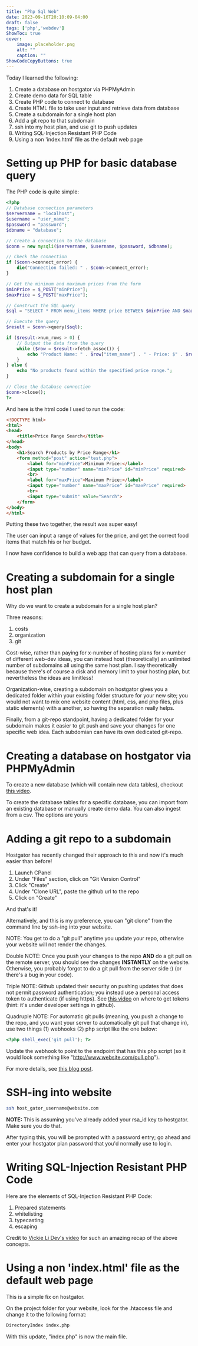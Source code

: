 ```yaml
---
title: "Php Sql Web"
date: 2023-09-16T20:10:09-04:00
draft: false
tags: ['php','webdev']
ShowToc: true
cover:
    image: placeholder.png
    alt: ""
    caption: ""
ShowCodeCopyButtons: true
---
```


Today I learned the following:
1. Create a database on hostgator via PHPMyAdmin
2. Create demo data for SQL table
3. Create PHP code to connect to database
4. Create HTML file to take user input and retrieve data from database
5. Create a subdomain for a single host plan
6. Add a git repo to that subdomain
7. ssh into my host plan, and use git to push updates
8. Writing SQL-Injection Resistant PHP Code
9. Using a non 'index.html' file as the default web page

# Setting up PHP for basic database query
The PHP code is quite simple:
```php
<?php
// Database connection parameters
$servername = "localhost";
$username = "user_name";
$password = "password";
$dbname = "database";

// Create a connection to the database
$conn = new mysqli($servername, $username, $password, $dbname);

// Check the connection
if ($conn->connect_error) {
    die("Connection failed: " . $conn->connect_error);
}

// Get the minimum and maximum prices from the form
$minPrice = $_POST["minPrice"];
$maxPrice = $_POST["maxPrice"];

// Construct the SQL query
$sql = "SELECT * FROM menu_items WHERE price BETWEEN $minPrice AND $maxPrice";

// Execute the query
$result = $conn->query($sql);

if ($result->num_rows > 0) {
    // Output the data from the query
    while ($row = $result->fetch_assoc()) {
        echo "Product Name: " . $row["item_name"] . " - Price: $" . $row["price"] . "<br>";
    }
} else {
    echo "No products found within the specified price range.";
}

// Close the database connection
$conn->close();
?>
```

And here is the html code I used to run the code:
```html
<!DOCTYPE html>
<html>
<head>
    <title>Price Range Search</title>
</head>
<body>
    <h1>Search Products by Price Range</h1>
    <form method="post" action="test.php">
        <label for="minPrice">Minimum Price:</label>
        <input type="number" name="minPrice" id="minPrice" required>
        <br>
        <label for="maxPrice">Maximum Price:</label>
        <input type="number" name="maxPrice" id="maxPrice" required>
        <br>
        <input type="submit" value="Search">
    </form>
</body>
</html>
```

Putting these two together, the result was super easy!

The user can input a range of values for the price, and get the correct food items that match his or her budget.

I now have confidence to build a web app that can query from a database.

# Creating a subdomain for a single host plan

Why do we want to create a subdomain for a single host plan? 

Three reasons:
1. costs
2. organization
3. git

Cost-wise, rather than paying for x-number of hosting plans for x-number of different web-dev ideas, you can instead host (theoretically) an unlimited number of subdomains all using the same host plan. I say theoretically because there's of course a disk and memory limit to your hosting plan, but nevertheless the ideas are limitless!

Organization-wise, creating a subdomain on hostgator gives you a dedicated folder within your existing folder structure for your new site; you would not want to mix one website content (html, css, and php files, plus static elements) with a another, so having the separation really helps.

Finally, from a git-repo standpoint, having a dedicated folder for your subdomain makes it easier to git push and save your changes for one specific web idea. Each subdomian can have its own dedicated git-repo.

# Creating a database on hostgator via PHPMyAdmin

To create a new database (which will contain new data tables), checkout [this video](https://www.youtube.com/watch?v=4bnmnUsb7IU&t=240s).

To create the database tables for a specific database, you can import from an existing database or manually create demo data. You can also ingest from a csv. The options are yours

# Adding a git repo to a subdomain

Hostgator has recently changed their approach to this and now it's much easier than before!

1. Launch CPanel
2. Under "Files" section, click on "Git Version Control"
3. Click "Create"
4. Under "Clone URL", paste the github url to the repo
5. Click on "Create"

And that's it!

Alternatively, and this is my preference, you can "git clone" from the command line by ssh-ing into your website.

NOTE: You get to do a "git pull" anytime you update your repo, otherwise your website will not render the changes.

Double NOTE: Once you push your changes to the repo **AND** do a git pull on the remote server, you should see the changes **INSTANTLY** on the website. Otherwise, you probably forgot to do a git pull from the server side :) (or there's a bug in your code).

Triple NOTE: Github updated their security on pushing updates that does not permit password authentication; you instead use a personal access token to authenticate (if using https). See [this video](https://www.youtube.com/watch?v=kHkQnuYzwoo) on where to get tokens (hint: it's under developer settings in github).


Quadruple NOTE: For automatic git pulls (meaning, you push a change to the repo, and you want your server to automatically git pull that change in), use two things (1) webhooks (2) php script like the one below:

```php
<?php shell_exec('git pull'); ?>
```

Update the webhook to point to the endpoint that has this php script (so it would look something like "http://www.website.com/pull.php").

For more details, see [this blog post](https://medium.com/@tecfare/how-to-automate-your-pull-from-git-repo-to-cpanel-web-hosting-7c45ab1a8cc2).

# SSH-ing into website

```sh
ssh host_gator_username@website.com
```

**NOTE:** This is assuming you've already added your rsa_id key to hostgator. Make sure you do that.

After typing this, you will be prompted with a password entry; go ahead and enter your hostgator plan password that you'd normally use to login.


# Writing SQL-Injection Resistant PHP Code

Here are the elements of SQL-Injection Resistant PHP Code:
1. Prepared statements
2. whitelisting
3. typecasting
4. escaping

Credit to [Vickie Li Dev's video](https://www.youtube.com/watch?v=WONbg6ZjiXk) for such an amazing recap of the above concepts.

# Using a non 'index.html' file as the default web page

This is a simple fix on hostgator.

On the project folder for your website, look for the .htaccess file and change it to the following format:
```txt
DirectoryIndex index.php
```

With this update, "index.php" is now the main file.
